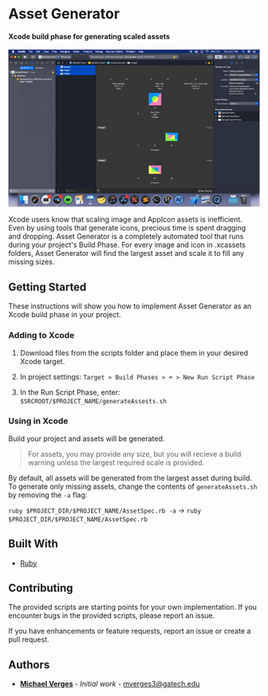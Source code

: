 # Asset Generator

#### Xcode build phase for generating scaled assets

![sample.gif](sample.gif "Generating Assets during build.")

Xcode users know that scaling image and AppIcon assets is inefficient. Even by using tools that generate icons, precious time is spent dragging and dropping. Asset Generator is a completely automated tool that runs during your project's Build Phase. For every image and icon in .xcassets folders, Asset Generator will find the largest asset and scale it to fill any missing sizes.

## Getting Started

These instructions will show you how to implement Asset Generator as an Xcode build phase in your project.

### Adding to Xcode

1. Download files from the scripts folder and place them in your desired Xcode target.

2. In project settings: `Target > Build Phases > + > New Run Script Phase`

3. In the Run Script Phase, enter: `$SRCROOT/$PROJECT_NAME/generateAssests.sh`

### Using in Xcode

Build your project and assets will be generated.

>For assets, you may provide any size, but you will recieve a build warning unless the largest required scale is provided.

By default, all assets will be generated from the largest asset during build. To generate only missing assets, change the contents of `generateAssets.sh` by removing the `-a` flag:

`ruby $PROJECT_DIR/$PROJECT_NAME/AssetSpec.rb -a` -> `ruby $PROJECT_DIR/$PROJECT_NAME/AssetSpec.rb`

## Built With

* [Ruby](https://www.ruby-lang.org/)

## Contributing

The provided scripts are starting points for your own implementation. If you encounter bugs in the provided scripts, please report an issue.

If you have enhancements or feature requests, report an issue or create a pull request.

## Authors

* [**Michael Verges**](https://github.com/maustinstar) - *Initial work* - mverges3@gatech.edu
